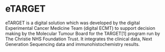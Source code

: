 # eTARGET
eTARGET is a digital solution which was developed by the digital Experimental Cancer Medicine Team (digital ECMT) to support decision making by the Molecular Tumour Board for the TARGET[1] program run by The Christie NHS Foundation Trust.  It integrates the clinical data, Next Generation Sequencing data and immunohistochemistry results. 
